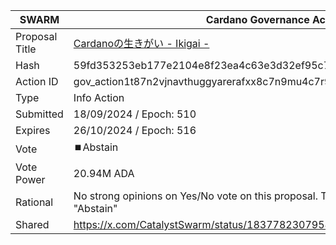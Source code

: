 |SWARM|Cardano Governance Actions|
|----------------|---------------------------|
|Proposal Title|[Cardanoの生きがい - Ikigai -](https://adastat.net/governances/59fd353253eb177e2104e8f23ea4c63e3d32ef95c7865d03e90d3884424dc1db00)|
|Hash|59fd353253eb177e2104e8f23ea4c63e3d32ef95c7865d03e90d3884424dc1db00|
|Action ID|gov_action1t87n2vjnavthuggyarerafxx8c7n9mu4c7r96qlfp5uggsjdc8dsqymg588|
|Type|Info Action|
|Submitted|18/09/2024 / Epoch: 510|
|Expires|26/10/2024 / Epoch: 516|
|Vote|⏹️Abstain|
|Vote Power|20.94M ADA|
|Rational|No strong opinions on Yes/No vote on this proposal. Therefore SWARM pool votes "Abstain"|
|Shared|https://x.com/CatalystSwarm/status/1837782307958059258|
